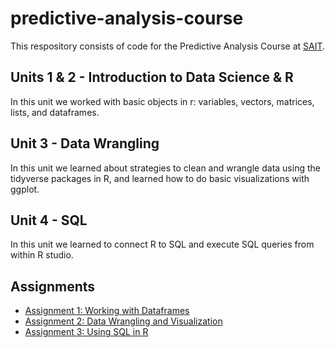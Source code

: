 # predictive-analysis-course

This respository consists of code for the Predictive Analysis Course at [SAIT](https://www.adecco.ca/en-ca/industries/accounting-and-finance/?display=10&utm_source=google_ads&utm_medium=cpc&utm_campaign=industries_accounting_finance&gclid=Cj0KCQjw4bipBhCyARIsAFsieCyigCCNPfKLmNq-lSJ_eCEjUCHL_YUZ1_iI4B0wW_ca_aRLbzT678saApBpEALw_wcB).

## Units 1 & 2 - Introduction to Data Science & R
In this unit we worked with basic objects in r: variables, vectors, matrices, lists, and dataframes.

## Unit 3 - Data Wrangling
In this unit we learned about strategies to clean and wrangle data using the tidyverse packages in R, and learned how to do basic visualizations with ggplot.

## Unit 4 - SQL
In this unit we learned to connect R to SQL and execute SQL queries from within R studio.

## Assignments
- [Assignment 1: Working with Dataframes](https://github.com/katym23/predictive-analysis-course/blob/main/assignment_1.R)
- [Assignment 2: Data Wrangling and Visualization](https://github.com/katym23/predictive-analysis-course/blob/main/assignment_2.R)
- [Assignment 3: Using SQL in R](https://github.com/katym23/predictive-analysis-course/blob/main/assignment_3.R)
